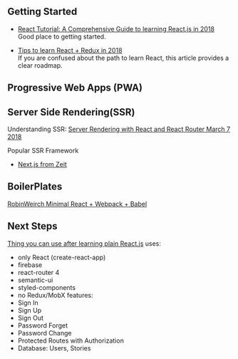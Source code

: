 ## Getting Started

- [React Tutorial: A Comprehensive Guide to learning React.js in 2018](https://tylermcginnis.com/reactjs-tutorial-a-comprehensive-guide-to-building-apps-with-react/) 
<br>Good place to getting started.

- [Tips to learn React + Redux in 2018](https://www.robinwieruch.de/tips-to-learn-react-redux/)
<br>If you are confused about the path to learn React, this article provides a clear roadmap.

## Progressive Web Apps (PWA)


## Server Side Rendering(SSR)

Understanding SSR:
[Server Rendering with React and React Router March 7 2018](https://tylermcginnis.com/react-router-server-rendering/)

Popular SSR Framework
- [Next.js from Zeit](https://github.com/zeit/next.js/)

## BoilerPlates

[RobinWeirch Minimal React + Webpack + Babel](https://www.robinwieruch.de/minimal-react-webpack-babel-setup/)


## Next Steps

[Thing you can use after learning plain React.js](https://github.com/rwieruch/road-beyond-react-app)
uses:
- only React (create-react-app)
- firebase
- react-router 4
- semantic-ui
- styled-components
- no Redux/MobX
features:
- Sign In
- Sign Up
- Sign Out
- Password Forget
- Password Change
- Protected Routes with Authorization
- Database: Users, Stories
